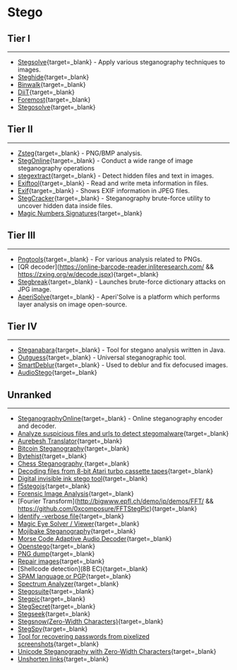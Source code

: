 # Stego

## Tier I
---
- [Stegsolve](http://www.caesum.com/handbook/Stegsolve.jar){target=_blank} - Apply various steganography techniques to images.
- [Steghide](http://steghide.sourceforge.net/){target=_blank}
- [Binwalk](https://github.com/ReFirmLabs/binwalk){target=_blank}
- [DiiT](http://diit.sourceforge.net/){target=_blank}
- [Foremost](){target=_blank}
- [Stegosolve](https://github.com/eugenekolo/sec-tools/tree/master/stego/stegsolve){target=_blank}

## Tier II
---
- [Zsteg](https://github.com/zed-0xff/zsteg/){target=_blank} - PNG/BMP analysis.
- [StegOnline](https://georgeom.net/StegOnline/upload){target=_blank} - Conduct a wide range of image steganography operations
- [stegextract](https://github.com/evyatarmeged/stegextract){target=_blank} - Detect hidden files and text in images.
- [Exiftool](https://linux.die.net/man/1/exiftool){target=_blank} - Read and write meta information in files.
- [Exif](http://manpages.ubuntu.com/manpages/trusty/man1/exif.1.html){target=_blank} - Shows EXIF information in JPEG files.
- [StegCracker](https://github.com/Paradoxis/StegCracker){target=_blank} - Steganography brute-force utility to uncover hidden data inside files.
- [Magic Numbers Signatures](https://asecuritysite.com/forensics/magic){target=_blank}

## Tier III
---
- [Pngtools](https://packages.debian.org/sid/pngtools){target=_blank} - For various analysis related to PNGs.
- [QR decoder](https://online-barcode-reader.inliteresearch.com/ && https://zxing.org/w/decode.jspx){target=_blank}
- [Stegbreak](https://linux.die.net/man/1/stegbreak){target=_blank} - Launches brute-force dictionary attacks on JPG image.
- [AperiSolve](https://aperisolve.fr/){target=_blank} - Aperi'Solve is a platform which performs layer analysis on image open-source.

## Tier IV
---
- [Steganabara](https://www.openhub.net/p/steganabara){target=_blank} - Tool for stegano analysis written in Java.
- [Outguess](https://www.freebsd.org/cgi/man.cgi?query=outguess+&apropos=0&sektion=0&manpath=FreeBSD+Ports+5.1-RELEASE&format=html){target=_blank} - Universal steganographic tool.
- [SmartDeblur](https://github.com/Y-Vladimir/SmartDeblur){target=_blank} - Used to deblur and fix defocused images.
- [AudioStego](https://github.com/danielcardeenas/AudioStego){target=_blank}

## Unranked
---
- [SteganographyOnline](https://stylesuxx.github.io/steganography/){target=_blank} - Online steganography encoder and decoder.
- [Analyze suspicious files and urls to detect stegomalware](https://stegoinspector.com/#/){target=_blank} 
- [Aurebesh Translator](https://funtranslations.com/aurebesh){target=_blank}
- [Bitcoin Steganography](https://incoherency.co.uk/stegoseed/){target=_blank}
- [Bytehist](https://www.cert.at/en/downloads/software/software-bytehist){target=_blank}
- [Chess Steganography ](https://incoherency.co.uk/chess-steg/){target=_blank}
- [Decoding files from 8-bit Atari turbo cassette tapes](https://github.com/baktragh/turbodecoder){target=_blank}
- [Digital invisible ink stego tool](https://sourceforge.net/projects/diit/){target=_blank}
- [f5stegojs](https://desudesutalk.github.io/f5stegojs/){target=_blank}
- [Forensic Image Analysis](https://github.com/GuidoBartoli/sherloq){target=_blank}
- [Fourier Transform](http://bigwww.epfl.ch/demo/ip/demos/FFT/ && https://github.com/0xcomposure/FFTStegPic){target=_blank}
- [Identify -verbose file](){target=_blank}
- [Magic Eye Solver / Viewer](https://magiceye.ecksdee.co.uk/){target=_blank}
- [Mojibake Steganography](https://incoherency.co.uk/mojibake/){target=_blank}
- [Morse Code Adaptive Audio Decoder](https://morsecode.world/international/decoder/audio-decoder-adaptive.html){target=_blank}
- [Openstego](https://www.openstego.com/){target=_blank}
- [PNG dump](https://blog.didierstevens.com/2022/04/18/new-tool-pngdump-py-beta/){target=_blank}
- [Repair images](https://online.officerecovery.com/es/pixrecovery/){target=_blank}
- [Shellcode detection](8B EC){target=_blank}
- [SPAM language or PGP](https://www.spammimic.com/decode.shtml){target=_blank}
- [Spectrum Analyzer](https://academo.org/demos/spectrum-analyzer/){target=_blank}
- [Stegosuite](http://manpages.ubuntu.com/manpages/bionic/man1/stegosuite.1.html){target=_blank}
- [Stegpic](https://domnit.org/stepic/doc/){target=_blank}
- [StegSecret](http://stegsecret.sourceforge.net/){target=_blank}
- [Stegseek](https://github.com/RickdeJager/stegseek){target=_blank}
- [Stegsnow(Zero-Width Characters)](https://pentesttools.net/hide-secret-messages-in-text-using-stegsnow-zero-width-characters/){target=_blank}
- [StegSpy](http://www.spy-hunter.com/stegspydownload.htm){target=_blank}
- [Tool for recovering passwords from pixelized screenshots](https://github.com/beurtschipper/Depix){target=_blank}
- [Unicode Steganography with Zero-Width Characters](https://330k.github.io/misc_tools/unicode_steganography.html ){target=_blank}
- [Unshorten links](https://unshorten.it/){target=_blank}